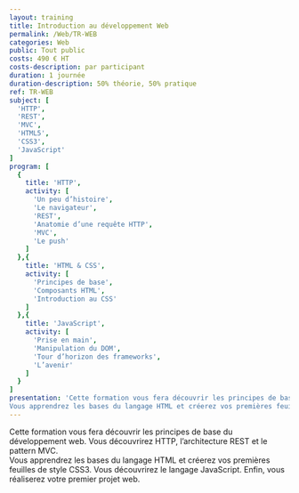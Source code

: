```yaml
---
layout: training
title: Introduction au développement Web
permalink: /Web/TR-WEB
categories: Web
public: Tout public
costs: 490 € HT
costs-description: par participant
duration: 1 journée
duration-description: 50% théorie, 50% pratique
ref: TR-WEB
subject: [
  'HTTP',
  'REST',
  'MVC',
  'HTML5',
  'CSS3',
  'JavaScript'
]
program: [
  {
    title: 'HTTP',
    activity: [
      'Un peu d’histoire',
      'Le navigateur',
      'REST',
      'Anatomie d’une requête HTTP',
      'MVC',
      'Le push'
    ]
  },{
    title: 'HTML & CSS',
    activity: [
      'Principes de base',
      'Composants HTML',
      'Introduction au CSS'
    ]
  },{
    title: 'JavaScript',
    activity: [
      'Prise en main',
      'Manipulation du DOM',
      'Tour d’horizon des frameworks',
      'L’avenir'
    ]
  }
]
presentation: 'Cette formation vous fera découvrir les principes de base du développement web. Vous découvrirez HTTP, l’architecture REST et le pattern MVC.
Vous apprendrez les bases du langage HTML et créerez vos premières feuilles de style CSS3. Vous découvrirez le langage JavaScript. Enfin, vous réaliserez votre premier projet web.'
---
```


Cette formation vous fera découvrir les principes de base du développement web. Vous découvrirez HTTP, l’architecture REST et le pattern MVC.  
Vous apprendrez les bases du langage HTML et créerez vos premières feuilles de style CSS3. Vous découvrirez le langage JavaScript. Enfin, vous réaliserez votre premier projet web.  
